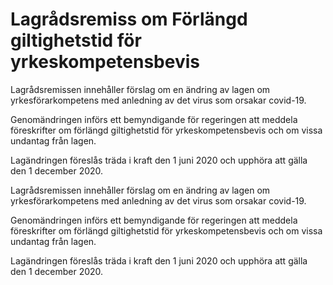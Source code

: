 # Lagrådsremiss om Förlängd giltighetstid för yrkeskompetensbevis

Lagrådsremissen innehåller förslag om en ändring av lagen om yrkesförarkompetens
med anledning av det virus som orsakar covid-19.

Genomändringen införs ett bemyndigande för regeringen att meddela föreskrifter
om förlängd giltighetstid för yrkeskompetensbevis och om vissa undantag
från lagen.

Lagändringen föreslås träda i kraft den 1 juni 2020 och upphöra att gälla
den 1 december 2020.

Lagrådsremissen innehåller förslag om en ändring av lagen om yrkesförarkompetens
med anledning av det virus som orsakar covid-19.

Genomändringen införs ett bemyndigande för regeringen att meddela föreskrifter
om förlängd giltighetstid för yrkeskompetensbevis och om vissa undantag
från lagen.

Lagändringen föreslås träda i kraft den 1 juni 2020 och upphöra att gälla
den 1 december 2020.

